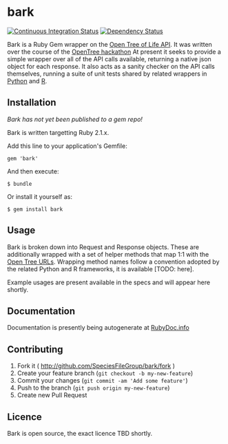 bark
====

[![Continuous Integration Status][6]][7]
[![Dependency Status][8]][9]

Bark is a Ruby Gem wrapper on the [Open Tree of Life API][3]. It was written over the course of the [OpenTree hackathon][2]  At present it seeks to provide a simple wrapper over all of the API calls available, returning a native json object for each response. It also acts as a sanity checker on the API calls themselves, running a suite of unit tests shared by related wrappers in [Python][5] and [R][4].

## Installation

_Bark has not yet been published to a gem repo!_

Bark is written targetting Ruby 2.1.x.

Add this line to your application's Gemfile:

    gem 'bark'

And then execute:

    $ bundle

Or install it yourself as:

    $ gem install bark

## Usage

Bark is broken down into Request and Response objects.  These are additionally wrapped with a set of helper methods that map 1:1 with the [Open Tree URLs][3].  Wrapping method names follow a convention adopted by the related Python and R frameworks, it is available [TODO: here].

Example usages are present available in the specs and will appear here shortly.

## Documentation

Documentation is presently being autogenerate at [RubyDoc.info][1]

## Contributing

1. Fork it ( http://github.com/SpeciesFileGroup/bark/fork )
2. Create your feature branch (`git checkout -b my-new-feature`)
3. Commit your changes (`git commit -am 'Add some feature'`)
4. Push to the branch (`git push origin my-new-feature`)
5. Create new Pull Request

## Licence

Bark is open source, the exact licence TBD shortly.

[1]: http://rubydoc.info/github/SpeciesFileGroup/bark/frames
[2]: https://github.com/OpenTreeOfLife/hackathon  
[3]: https://github.com/OpenTreeOfLife/opentree/wiki/Open-Tree-of-Life-APIs
[4]: https://github.com/fmichonneau/rotl
[5]: https://github.com/OpenTreeOfLife/opentree-interfaces
[6]: https://secure.travis-ci.org/SpeciesFileGroup/bark.png?branch=master
[7]: http://travis-ci.org/SpeciesFileGroup/bark?branch=master
[8]: https://gemnasium.com/SpeciesFileGroup/bark.png?branch=master
[9]: https://gemnasium.com/SpeciesFileGroup/bark?branch=master



